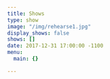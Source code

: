 ```yaml
---
title: Shows
type: show
image: "/img/rehearse1.jpg"
display_shows: false
shows: []
date: 2017-12-31 17:00:00 -1100
menu:
  main: {}

---
```

